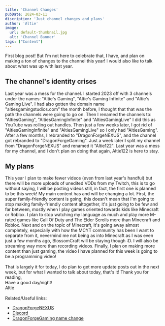 ```yaml
---
title: 'Channel Changes'
pubDate: 2024-03-11
discription: 'Just channel changes and plans'
author: 'Altie'
image:
  url: default-thumbnail.jpg
  alt: 'Channel Banner'
tags: ["Content"]
---
```

First blog post! But I'm not here to celebrate that, I have, and plan on making a ton of changes to the channel this year! I would also like to talk about what was up with last year.
## The channel's identity crises
Last year was a mess for the channel. I started 2023 off with 3 channels under the names: "Altie's Gaming", "Altie's Gaming Infinite" and "Altie's Gaming Live". I had also gotten the domain name "altiesgamingstudios.com" the month before, I thought that that was the path the channels were going to go on. Then I renamed the channels to: "AltiesGaming", "AltiesGamingInfinite" and "AltiesGamingLive" I did this as YouTube was rolling out handles. Then just a few weeks later, I got rid of "AltiesGamingInfinite" and "AltiesGamingLive" so I only had "AltiesGaming". After a few months, I rebranded to "DragonForgeNEXUS", and the channel got rebranded to "DragonForgeGaming". Just a week later I split my channel from "DragonForgeNEXUS" and renamed it "Altie122". Last year was a mess for my channel, and I don't plan on doing that again, Altie122 is here to stay.
## My plans
This year I plan to make fewer videos (even from last year's handful) but there will be more uploads of unedited VODs from my Twitch, this is to go without saying, I will be posting videos still, in fact, the first one is planned to be this week!
My main content has and will be changing a lot. First, the super family-friendly content is going, this doesn't mean that I'm going to stop making family-friendly content altogether, it's just going to be few and far between, mostly when I play games oriented towards kids like Minecraft or Roblox. I plan to stop watching my language as much and play more M-rated games like Call Of Duty and The Elder Scrolls more than Minecraft and Roblox. Next and on the topic of Minecraft, it's going away almost completely, especially with how the MCYT community has been I want to separate from it, nevermind me not being as into Minecraft as I was even just a few months ago, BlossomCraft will be staying though :D. I will also be streaming way more than recording videos. Finally, I plan on making more content than just gaming, the video I have planned for this week is going to be a programming video!\
\
That is largely it for today, I do plan to get more update posts out in the next week, but for what I wanted to talk about today, that's it!
Thank you for reading,\
Have a good day/night!\
Altie\
\
Related/Useful links:
* [DragonForgeNEXUS](https://dragonforgenexus.xyz)
* [Discord](https://discord.gg/UmNRqRUpRe)
* [DragonForgeGaming name change](https://blog.dragonforgenexus.xyz/blog/goodbye-dragonforgegaming-youtube-channel/)
